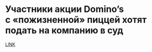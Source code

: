 # Участники акции Domino’s с «пожизненной» пиццей хотят подать на компанию в суд



[LINK](https://varlamov.ru/3331206.html)